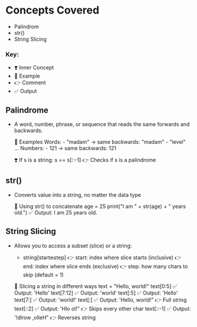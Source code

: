 # Concepts Covered

- Palindrom
- str()
- String Slicing

### Key:
- ❣️ Inner Concept
- 🦋 Example
- 👉 Comment
- ✅ Output

## Palindrome
- A word, number, phrase, or sequence that reads the same forwards and backwards.

    🦋 Examples
    Words:
        - "madam" -> same backwards: "madam"
        - "level" ...
    Numbers:
        - 121 -> same backwards: 121

    ❣️ If s is a string:
        s == s[::-1] 👉 Checks if s is a palindrome

## str()
- Converts value into a string, no matter the data type

    🦋 Using str() to concatenate
    age = 25
    print("I am " + str(age) + " years old.")
    ✅ Output: I am 25 years old.

## String Slicing
- Allows you to access a subset (slice) or a string:
    - string[start:end:step]
    👉 start: index where slice starts (inclusive)
    👉 end: index where slice ends (exclusive)
    👉 step: how many chars to skip (default = 1)

    🦋 Slicing a string in different ways
    text = "Hello, world!"
    text[0:5] ✅ Output: 'Hello'
    text[7:12] ✅ Output: 'world'
    text[:5] ✅ Output: 'Hello'
    text[7:] ✅ Output: 'world!'
    text[:] ✅ Output: 'Hello, world!" 👉 Full string
    text[::2] ✅ Output: 'Hlo ol!" 👉 Skips every other char
    text[::-1] ✅ Output: '!dlrow ,olleH" 👉 Reverses string